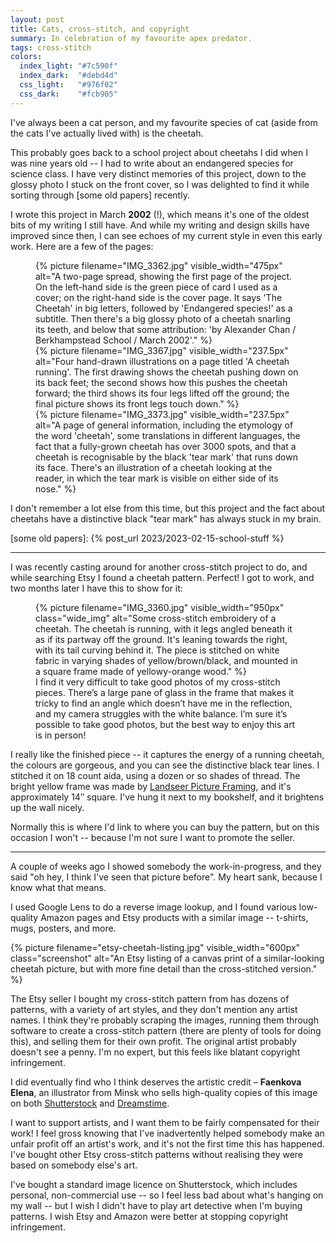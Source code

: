 ```yaml
---
layout: post
title: Cats, cross-stitch, and copyright
summary: In celebration of my favourite apex predator.
tags: cross-stitch
colors:
  index_light: "#7c590f"
  index_dark:  "#debd4d"
  css_light:   "#976f02"
  css_dark:    "#fcb905"
---
```


I've always been a cat person, and my favourite species of cat (aside from the cats I've actually lived with) is the cheetah.

This probably goes back to a school project about cheetahs I did when I was nine years old -- I had to write about an endangered species for science class.
I have very distinct memories of this project, down to the glossy photo I stuck on the front cover, so I was delighted to find it while sorting through [some old papers] recently.

I wrote this project in March **2002** (!), which means it's one of the oldest bits of my writing I still have.
And while my writing and design skills have improved since then, I can see echoes of my current style in even this early work.
Here are a few of the pages:

<figure id="school_project" class="wide_img">
  <div>
    {%
      picture
      filename="IMG_3362.jpg"
      visible_width="475px"
      alt="A two-page spread, showing the first page of the project. On the left-hand side is the green piece of card I used as a cover; on the right-hand side is the cover page. It says 'The Cheetah' in big letters, followed by 'Endangered species!' as a subtitle. Then there's a big glossy photo of a cheetah snarling its teeth, and below that some attribution: 'by Alexander Chan / Berkhampstead School / March 2002'."
    %}
  </div>
  <div>
    {%
      picture
      filename="IMG_3367.jpg"
      visible_width="237.5px"
      alt="Four hand-drawn illustrations on a page titled 'A cheetah running'. The first drawing shows the cheetah pushing down on its back feet; the second shows how this pushes the cheetah forward; the third shows its four legs lifted off the ground; the final picture shows its front legs touch down."
    %}
  </div>
  <div>
    {%
      picture
      filename="IMG_3373.jpg"
      visible_width="237.5px"
      alt="A page of general information, including the etymology of the word 'cheetah', some translations in different languages, the fact that a fully-grown cheetah has over 3000 spots, and that a cheetah is recognisable by the black 'tear mark' that runs down its face. There's an illustration of a cheetah looking at the reader, in which the tear mark is visible on either side of its nose."
    %}
  </div>
</figure>

I don't remember a lot else from this time, but this project and the fact about cheetahs have a distinctive black "tear mark" has always stuck in my brain.

[some old papers]: {% post_url 2023/2023-02-15-school-stuff %}

---

I was recently casting around for another cross-stitch project to do, and while searching Etsy I found a cheetah pattern.
Perfect!
I got to work, and two months later I have this to show for it:

<figure>
  {%
    picture
    filename="IMG_3360.jpg"
    visible_width="950px"
    class="wide_img"
    alt="Some cross-stitch embroidery of a cheetah. The cheetah is running, with it legs angled beneath it as if its partway off the ground. It's leaning towards the right, with its tail curving behind it. The piece is stitched on white fabric in varying shades of yellow/brown/black, and mounted in a square frame made of yellowy-orange wood."
  %}
  <figcaption>
    I find it very difficult to take good photos of my cross-stitch pieces.
    There’s a large pane of glass in the frame that makes it tricky to find an angle which doesn’t have me in the reflection, and my camera struggles with the white balance.
    I’m sure it’s possible to take good photos, but the best way to enjoy this art is in person!
  </figcaption>
</figure>

I really like the finished piece -- it captures the energy of a running cheetah, the colours are gorgeous, and you can see the distinctive black tear lines.
I stitched it on 18 count aida, using a dozen or so shades of thread.
The bright yellow frame was made by [Landseer Picture Framing], and it's approximately 14″ square.
I've hung it next to my bookshelf, and it brightens up the wall nicely.

Normally this is where I'd link to where you can buy the pattern, but on this occasion I won't -- because I'm not sure I want to promote the seller.

[Landseer Picture Framing]: https://landseerpictureframes.co.uk/

---

A couple of weeks ago I showed somebody the work-in-progress, and they said "oh hey, I think I've seen that picture before".
My heart sank, because I know what that means.

I used Google Lens to do a reverse image lookup, and I found various low-quality Amazon pages and Etsy products with a similar image -- t-shirts, mugs, posters, and more.

{%
  picture
  filename="etsy-cheetah-listing.jpg"
  visible_width="600px"
  class="screenshot"
  alt="An Etsy listing of a canvas print of a similar-looking cheetah picture, but with more fine detail than the cross-stitched version."
%}

The Etsy seller I bought my cross-stitch pattern from has dozens of patterns, with a variety of art styles, and they don't mention any artist names.
I think they're probably scraping the images, running them through software to create a cross-stitch pattern (there are plenty of tools for doing this), and selling them for their own profit.
The original artist probably doesn't see a penny.
I'm no expert, but this feels like blatant copyright infringement.

I did eventually find who I think deserves the artistic credit – **Faenkova Elena**, an illustrator from Minsk who sells high-quality copies of this image on both [Shutterstock] and [Dreamstime].

I want to support artists, and I want them to be fairly compensated for their work!
I feel gross knowing that I've inadvertently helped somebody make an unfair profit off an artist's work, and it's not the first time this has happened.
I've bought other Etsy cross-stitch patterns without realising they were based on somebody else's art.

I've bought a standard image licence on Shutterstock, which includes personal, non-commercial use -- so I feel less bad about what's hanging on my wall -- but I wish I didn't have to play art detective when I'm buying patterns.
I wish Etsy and Amazon were better at stopping copyright infringement.

[Shutterstock]: https://www.shutterstock.com/image-illustration/cute-cheetah-watercolor-illustration-african-animal-292143374
[Dreamstime]: https://www.dreamstime.com/stock-illustration-cheetah-t-shirt-graphics-african-animals-cheetah-illustration-splash-watercolor-textured-background-unusual-illustration-w-image56129690

<style type="x-text/scss">
  #school_project {
    display: grid;
    grid-template-columns: calc(50% - $grid-gap * 2/3) calc(25% - $grid-gap * 2/3) calc(25% - $grid-gap * 2/3);
    grid-gap: $grid-gap;
  }

  #school_project > div {
    grid-row: 1 / 1;
  }

  @media screen and (max-width: 500px) {
    #school_project {
      grid-template-columns: 50% 50%;
    }

    #school_project > div:nth-child(1) {
      grid-row: 1 / 2;
      grid-column: 1 / span 2;
    }

    #school_project > div:nth-child(2) {
      grid-row: 2 / 2;
      grid-column: 1 / 2;
    }

    #school_project > div:nth-child(3) {
      grid-row: 2 / 2;
      grid-column: 2 / 2;
    }
  }

  #school_project > div img {
    width: 100%;
    height: 100%;
    object-fit: cover;
  }
</style>